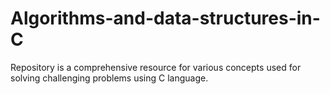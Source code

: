 # Algorithms-and-data-structures-in-C
Repository is a comprehensive resource for various concepts used for solving challenging problems using C language.
